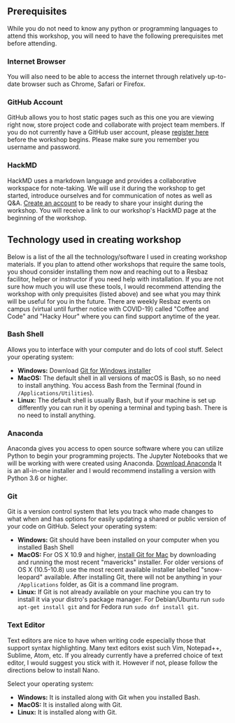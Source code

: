 ## Prerequisites
While you do not need to know any python or programming languages to attend this workshop, you will need to have the following prerequisites met before attending.

### Internet Browser
You will also need to be able to access the internet through relatively up-to-date browser such as Chrome, Safari or Firefox.

### GitHub Account
GitHub allows you to host static pages such as this one you are viewing right now, store project code and collaborate with project team members. If you do not currently have a GitHub user account, please [register here](https://github.com/) before the workshop begins. Please make sure you remember you username and password.

### HackMD
HackMD uses a markdown language and provides a collaborative workspace for note-taking. We will use it during the workshop to get started, introduce ourselves and for communication of notes as well as Q&A. [Create an account](https://hackmd.io/) to be ready to share your insight during the workshop. You will receive a link to our workshop's HackMD page at the beginning of the workshop.

## Technology used in creating workshop
Below is a list of the all the technology/software I used in creating workshop materials. If you plan to attend other workshops that require the same tools, you shoud consider installing them now and reaching out to a Resbaz facilitor, helper or instructor if you need help with installation. If you are not sure how much you will use these tools, I would recommend attending the workshop with only prequisites (listed above) and see what you may think will be useful for you in the future. There are weekly Resbaz events on campus (virtual until further notice with COVID-19) called "Coffee and Code" and "Hacky Hour" where you can find support anytime of the year.

### Bash Shell 
Allows you to interface with your computer and do lots of cool stuff. 
Select your operating system:
- **Windows:** Download [Git for Windows installer](https://gitforwindows.org/)
- **MacOS:** The default shell in all versions of macOS is Bash, so no need to install anything. You access Bash from the Terminal (found in `/Applications/Utilities`). 
- **Linux:** The default shell is usually Bash, but if your machine is set up differently you can run it by opening a terminal and typing bash. There is no need to install anything.

### Anaconda
Anaconda gives you access to open source software where you can utilize Python to begin your programming projects. The Jupyter Notebooks that we will be working with were created using Anaconda. [Download Anaconda](https://www.anaconda.com/products/individual) It is an all-in-one installer and I would recommend installing a version with Python 3.6 or higher.

### Git
Git is a version control system that lets you track who made changes to what when and has options for easily updating a shared or public version of your code on GitHub. 
Select your operating system:
- **Windows:** Git should have been installed on your computer when you installed Bash Shell
- **MacOS:** For OS X 10.9 and higher, [install Git for Mac](https://sourceforge.net/projects/git-osx-installer/files/) by downloading and running the most recent "mavericks" installer. For older versions of OS X (10.5-10.8) use the most recent available installer labelled "snow-leopard" available. After installing Git, there will not be anything in your `/Applications` folder, as Git is a command line program. 
- **Linux:** If Git is not already available on your machine you can try to install it via your distro's package manager. For Debian/Ubuntu run `sudo apt-get install git` and for Fedora run `sudo dnf install git`.

### Text Editor
Text editors are nice to have when writing code especially those that support syntax highlighting. Many text editors exist such Vim, Notepad++, Sublime, Atom, etc. If you already currently have a preferred choice of text editor, I would suggest you stick with it. However if not, please follow the directions below to install Nano.

Select your operating system:
- **Windows:** It is installed along with Git when you installed Bash.
- **MacOS:** It is installed along with Git.
- **Linux:** It is installed along with Git.
